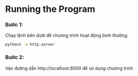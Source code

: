 # Running the Program

### Bước 1:
Chạy lệnh bên dưới để chương trình hoạt động bình thường:

```bash
python3 -m http.server
```

### Bước 2:
Vào đường dẫn http://localhost:8000 để sử dụng chương trình
